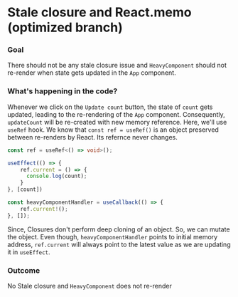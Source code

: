 # Stale closure and React.memo (optimized branch)

### Goal
There should not be any stale closure issue and `HeavyComponent` should not re-render when state gets updated in the `App` component.

### What's happening in the code?
Whenever we click on the `Update count` button, the state of `count` gets updated, leading to the re-rendering of the `App` component. Consequently, `updateCount` will be re-created with new memory reference. 
Here, we'll use `useRef` hook. We know that `const ref = useRef()` is an object preserved between re-renders by React. Its refernce never changes.

```typescript
const ref = useRef<() => void>();

useEffect(() => {
    ref.current = () => {
      console.log(count);
    }
}, [count])

const heavyComponentHandler = useCallback(() => {
    ref.current!();
}, []);
```
Since, Closures don't perform deep cloning of an object. So, we can mutate the object. Even though, `heavyComponentHandler` points to initial memory address, `ref.current` will always point to the latest value as we are updating it in `useEffect`.

### Outcome
No Stale closure and `HeavyComponent` does not re-render




